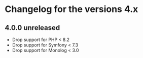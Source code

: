 # Changelog for the versions 4.x

## 4.0.0 unreleased

* Drop support for PHP < 8.2
* Drop support for Symfony < 7.3
* Drop support for Monolog < 3.0
